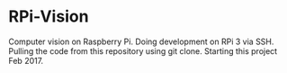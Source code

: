 # RPi-Vision
Computer vision on Raspberry Pi. Doing development on RPi 3 via SSH. Pulling the code from this repository using git clone. 
Starting this project Feb 2017.
